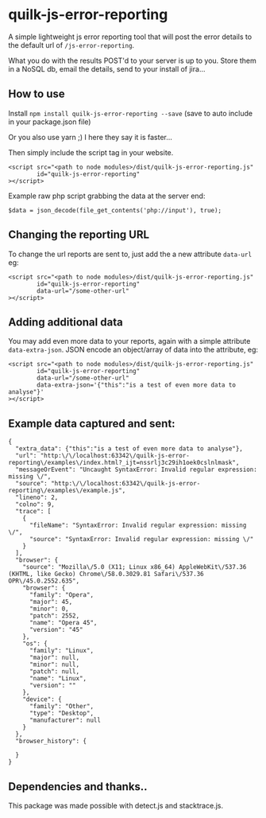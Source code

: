 # quilk-js-error-reporting

A simple lightweight js error reporting tool that will post the error details to the default url of `/js-error-reporting`.

What you do with the results POST'd to your server is up to you. Store them in a NoSQL db, email the details, send to your install of jira...

## How to use

Install `npm install quilk-js-error-reporting --save` (save to auto include in your package.json file)

Or you also use yarn ;) I here they say it is faster...


Then simply include the script tag in your website.
```
<script src="<path to node modules>/dist/quilk-js-error-reporting.js" 
        id="quilk-js-error-reporting"
></script>
```

Example raw php script grabbing the data at the server end:
```
$data = json_decode(file_get_contents('php://input'), true);
```

## Changing the reporting URL
To change the url reports are sent to, just add the a new attribute `data-url` eg:
```
<script src="<path to node modules>/dist/quilk-js-error-reporting.js" 
        id="quilk-js-error-reporting"
        data-url="/some-other-url"
></script>
```

## Adding additional data
You may add even more data to your reports, again with a simple attribute `data-extra-json`. JSON encode an object/array of data into the attribute, eg:
```
<script src="<path to node modules>/dist/quilk-js-error-reporting.js" 
        id="quilk-js-error-reporting"
        data-url="/some-other-url"
        data-extra-json='{"this":"is a test of even more data to analyse"}'
></script>
```


## Example data captured and sent:
```
{
  "extra_data": {"this":"is a test of even more data to analyse"},
  "url": "http:\/\/localhost:63342\/quilk-js-error-reporting\/examples\/index.html?_ijt=nssrlj3c29ih1oek0cslnlmask",
  "messageOrEvent": "Uncaught SyntaxError: Invalid regular expression: missing \/",
  "source": "http:\/\/localhost:63342\/quilk-js-error-reporting\/examples\/example.js",
  "lineno": 2,
  "colno": 9,
  "trace": [
    {
      "fileName": "SyntaxError: Invalid regular expression: missing \/",
      "source": "SyntaxError: Invalid regular expression: missing \/"
    }
  ],
  "browser": {
    "source": "Mozilla\/5.0 (X11; Linux x86_64) AppleWebKit\/537.36 (KHTML, like Gecko) Chrome\/58.0.3029.81 Safari\/537.36 OPR\/45.0.2552.635",
    "browser": {
      "family": "Opera",
      "major": 45,
      "minor": 0,
      "patch": 2552,
      "name": "Opera 45",
      "version": "45"
    },
    "os": {
      "family": "Linux",
      "major": null,
      "minor": null,
      "patch": null,
      "name": "Linux",
      "version": ""
    },
    "device": {
      "family": "Other",
      "type": "Desktop",
      "manufacturer": null
    }
  },
  "browser_history": {
    
  }
}
```


## Dependencies and thanks..
This package was made possible with detect.js and stacktrace.js.